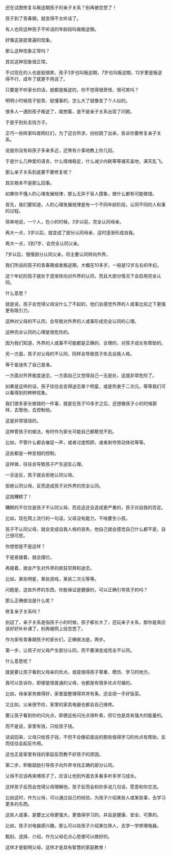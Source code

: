 还在试图修复与叛逆期孩子的亲子关系？别再被忽悠了！





孩子到了青春期，就变得不太听话了。

有人也将这种孩子不听话的年龄段叫做叛逆期。

好像这是挺普遍的现象。

那么这种现象正常吗？



其实这种现象很正常。

不过现在的人也是挺搞笑，孩子3岁也叫叛逆期，7岁也叫叛逆期，12岁更是叛逆得不行，成年了就更不用说了。

只要是不听家长的话，就都是叛逆的，你不觉得很奇怪，很可笑吗？



明明小时候孩子挺乖、挺懂事的，怎么大了就像变了个人似的。

很多人一遇到孩子叛逆了，就想着，是不是亲子关系出现了问题。

于是乎到处去找方子。

正巧一些砖家叫兽网红们，为了迎合所求，纷纷跳了出来，告诉你要修复亲子关系。

说是你没有和孩子多亲多近，还煞有介事地教上你几招。

于是什么几种爱的语言，什么情绪稳定，什么减少内耗等等铺天盖地，满天乱飞。



那么亲子关系到底要不要修复呢？

其实根本不是那么回事。

如果你不懂人的心理发展规律，那么无异于盲人摸象，做什么都有可能做错。



首先，我们要知道，人的心理发展规律是有一个不同年龄阶段，认同不同的人和事的过程。

简单地说，一个人，在小的时候，3岁以前，完全认同母亲。

再大一点，3岁以后，就变成了部分认同母亲，这时逐渐形成自我。

再大一点，3到7岁，会完全认同父亲。

7岁以后，慢慢部分认同父亲，将主要认同转向外界。



我们所说的孩子的青春期或者叛逆期，大概在10多岁，一般是12岁左右的年纪。

这个年纪的孩子就处于逐渐转向对外界的认同，而且大部分情况下会启用完全认同。

什么意思？

就是说，孩子会觉得父母没什么了不起的，他们会感觉外界的人或事比较之下更强更有吸引力。

这种对父母的不认同，会导致对外界的人或事形成完全认同的心理。

这种完全认同的心理是很危险的。

因为我们知道，外界的人或事不可能都是正确的、合理的，对孩子成长有帮助的。



另一方面，孩子对父母的不认同，同样会导致孩子失去自我人格。

等于是迷失了自己是谁。

一方面对外界极度迷恋，一方面自己又觉得自己一无是处，这就非常危险了。

如果是这样的话，孩子往往会变得迷恋某个明星，或是热衷于二次元，等等我们可以看得到的种种现象。



我们很多家长做错的一件事，就是在孩子10多岁之后，还想像孩子小的时候那样，去管他，去控制他。

这是非常错误的。

这种管孩子的做法，有时作为家长可能自己都察觉不到。

比如，不管什么都会催促一声，或者过度照顾，或者剥夺劳动体验等等。

这些都是一种变相的控制。



这样做，往往会导致孩子产生逆反心理。

一旦逆反，孩子就会拒绝认同父母。

拒绝认同父母，反而造成孩子对外界的完全认同。

这就糟糕了！



糟糕的不仅仅是孩子不认同父母，而且这还会造成更严重的，孩子对自我的否定。

比如，现在网上流行的一句话，父母没有能力，干啥要生小孩。

孩子不认同父母，就会变成自我人格的丧失，他自己就会感觉自己什么都不是，自己很可悲。

你想想是不是这样？



于是紧接着，就会摆烂。

再接着，就会产生对外界的疯狂崇拜和迷恋。

比如，某些明星，某些游戏，某些二次元等等。

问题是，这些外界的东西，你能保证是健康的，可以正确引导孩子的吗？



那么正确做法是什么呢？

修复亲子关系吗？

别逗了，亲子关系是指孩子小的时候，孩子都长大了，还玩亲子关系，那你是真应该好好补补课了，别再被网上给忽悠了。

作为家有青春期孩子的家长们，正确做法是，两步。



第一步，让孩子对父母产生部分认同，而不要演变成完全不认同。

什么意思呢？

就是要让孩子看到父母亲的优点，或是值得孩子尊重、模仿、学习的地方。

我可以告诉你，即便是很普通的父母，也都是有很多优点可循的。

比如，母亲家务做得好，家里面整理得井井有条，还会烧一手好饭菜。

又比如，父亲很节俭，家里的家具电器也都会自己维修。

要让孩子看到你的闪光点，即便这些闪光点很朴素，但它也是具有强大的能量的。

而不是说，家里有钱，只给孩子钱。

话说回来，父母只给孩子钱，不但不会像前面说的那些值得学习的优点有帮助，反而往往会起反作用。

这也正是家里有钱的家庭反而教不好孩子的原因。



第二步，积极鼓励引导孩子向外界寻找正确的部分认同。

父母不应该再束缚孩子了，应该让他到外面去多看多听多学习成长。

这样孩子反而会觉得父母理解他，孩子反而会和你多说几句话，愿意和你交流。

比如这时，作为父母，可以通过自己的经验，为孩子介绍某些人或某些事，去学习更多的东西。

这些人或事，是要比父母更强大，更值得学习的，并且是健康、安全、可靠的。

比如，孩子对电器感兴趣，那么可以给孩子介绍某位熟人，去学一学修理电器。

甄别、选择、介绍，作为父母花点心思便可以做好的。

这样才是聪明父母，这样才是具有智慧的家庭教育！

